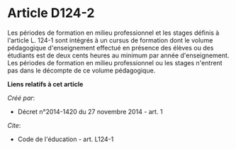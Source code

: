 # Article D124-2

Les périodes de formation en milieu professionnel et les stages définis à l'article L. 124-1 sont intégrés à un cursus de
formation dont le volume pédagogique d'enseignement effectué en présence des élèves ou des étudiants est de deux cents heures
au minimum par année d'enseignement. Les périodes de formation en milieu professionnel ou les stages n'entrent pas dans le
décompte de ce volume pédagogique.

**Liens relatifs à cet article**

_Créé par_:

  - Décret n°2014-1420 du 27 novembre 2014 - art. 1

_Cite_:

  - Code de l'éducation - art. L124-1

